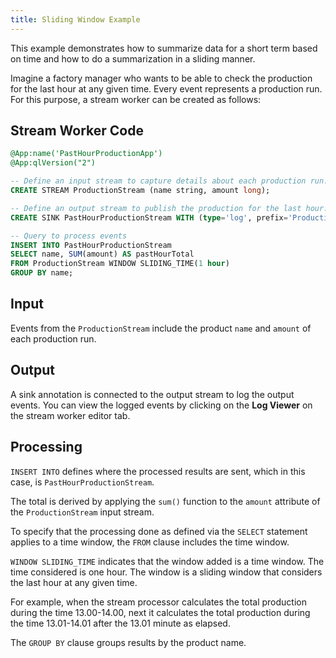 ```yaml
---
title: Sliding Window Example
---
```


This example demonstrates how to summarize data for a short term based on time and how to do a summarization in a sliding manner.

Imagine a factory manager who wants to be able to check the production for the last hour at any given time. Every event represents a production run. For this purpose, a stream worker can be created as follows:

## Stream Worker Code

```sql
@App:name('PastHourProductionApp')
@App:qlVersion("2")

-- Define an input stream to capture details about each production run.
CREATE STREAM ProductionStream (name string, amount long);

-- Define an output stream to publish the production for the last hour.
CREATE SINK PastHourProductionStream WITH (type='log', prefix='Production totals over the past hour:') (name string, pastHourTotal long);

-- Query to process events
INSERT INTO PastHourProductionStream
SELECT name, SUM(amount) AS pastHourTotal
FROM ProductionStream WINDOW SLIDING_TIME(1 hour)
GROUP BY name;
```

## Input

Events from the `ProductionStream` include the product `name` and `amount` of each production run.

## Output

A sink annotation is connected to the output stream to log the output events. You can view the logged events by clicking on the **Log Viewer** on the stream worker editor tab.

## Processing

`INSERT INTO` defines where the processed results are sent, which in this case, is `PastHourProductionStream`.

The total is derived by applying the `sum()` function to the `amount` attribute of the `ProductionStream` input stream.

To specify that the processing done as defined via the `SELECT` statement applies to a time window, the `FROM` clause includes the time window.

`WINDOW SLIDING_TIME` indicates that the window added is a time window. The time considered is one hour. The window is a sliding window that considers the last hour at any given time.

For example, when the stream processor calculates the total production during the time 13.00-14.00, next it calculates the total production during the time 13.01-14.01 after the 13.01 minute as elapsed.

The `GROUP BY` clause groups results by the product name.

